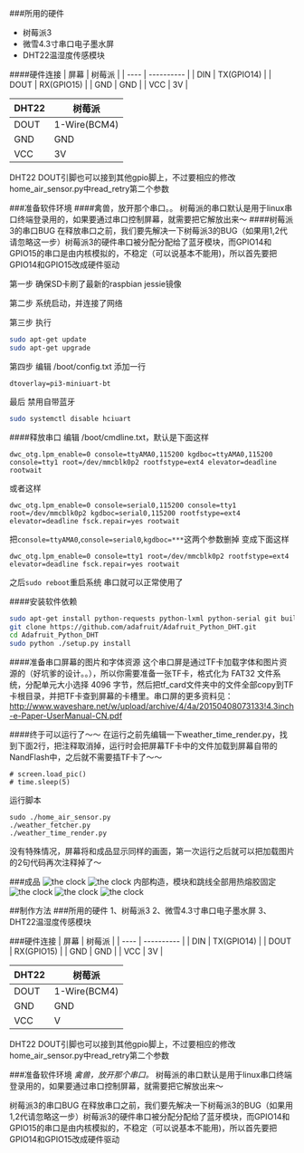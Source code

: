 ###所用的硬件
* 树莓派3
* 微雪4.3寸串口电子墨水屏
* DHT22温湿度传感模块

####硬件连接
| 屏幕   | 树莓派        |
| ---- | ---------- |
| DIN  | TX(GPIO14) |
| DOUT | RX(GPIO15) |
| GND  | GND        |
| VCC  | 3V         |

| DHT22 | 树莓派          |
| ----- | ------------ |
| DOUT  | 1-Wire(BCM4) |
| GND   | GND          |
| VCC   | 3V           |
DHT22 DOUT引脚也可以接到其他gpio脚上，不过要相应的修改home_air_sensor.py中read_retry第二个参数

###准备软件环境
####禽兽，放开那个串口。。
树莓派的串口默认是用于linux串口终端登录用的，如果要通过串口控制屏幕，就需要把它解放出来～
####树莓派3的串口BUG
在释放串口之前，我们要先解决一下树莓派3的BUG（如果用1,2代请忽略这一步）树莓派3的硬件串口被分配分配给了蓝牙模块，而GPIO14和GPIO15的串口是由内核模拟的，不稳定（可以说基本不能用)，所以首先要把GPIO14和GPIO15改成硬件驱动

第一步 确保SD卡刷了最新的raspbian jessie镜像

第二步 系统启动，并连接了网络

第三步 执行
```bash
sudo apt-get update
sudo apt-get upgrade
```
第四步 编辑 /boot/config.txt 添加一行
```
dtoverlay=pi3-miniuart-bt
```
最后 禁用自带蓝牙
```bash
sudo systemctl disable hciuart
```

####释放串口
编辑 /boot/cmdline.txt，默认是下面这样
```
dwc_otg.lpm_enable=0 console=ttyAMA0,115200 kgdboc=ttyAMA0,115200 console=tty1 root=/dev/mmcblk0p2 rootfstype=ext4 elevator=deadline rootwait
```
或者这样
```
dwc_otg.lpm_enable=0 console=serial0,115200 console=tty1 root=/dev/mmcblk0p2 kgdboc=serial0,115200 rootfstype=ext4 elevator=deadline fsck.repair=yes rootwait
```
把`console=ttyAMA0`,`console=serial0`,`kgdboc=***`这两个参数删掉
变成下面这样
```
dwc_otg.lpm_enable=0 console=tty1 root=/dev/mmcblk0p2 rootfstype=ext4 elevator=deadline fsck.repair=yes rootwait
```
之后`sudo reboot`重启系统 串口就可以正常使用了

####安装软件依赖
```bash
sudo apt-get install python-requests python-lxml python-serial git build-essential python-dev
git clone https://github.com/adafruit/Adafruit_Python_DHT.git
cd Adafruit_Python_DHT
sudo python ./setup.py install
```
####准备串口屏幕的图片和字体资源
这个串口屏是通过TF卡加载字体和图片资源的（好坑爹的设计。。），所以你需要准备一张TF卡，格式化为 FAT32 文件系统，分配单元大小选择
4096 字节，然后把tf_card文件夹中的文件全部copy到TF卡根目录，并把TF卡查到屏幕的卡槽里。串口屏的更多资料见：http://www.waveshare.net/w/upload/archive/4/4a/20150408073133!4.3inch-e-Paper-UserManual-CN.pdf

####终于可以运行了～～
在运行之前先编辑一下weather_time_render.py，找到下面2行，把注释取消掉，运行时会把屏幕TF卡中的文件加载到屏幕自带的NandFlash中，之后就不需要插TF卡了～～ 
```
# screen.load_pic()
# time.sleep(5)
```
运行脚本
```
sudo ./home_air_sensor.py
./weather_fetcher.py
./weather_time_render.py
```
没有特殊情况，屏幕将和成品显示同样的画面，第一次运行之后就可以把加载图片的2句代码再次注释掉了～

###成品
![the clock](https://raw.github.com/emptyhua/epaper_clock/master/the_clock_0.jpg)
![the clock](http://shumeipai.nxez.com/wp-content/uploads/2016/05/20160514220653335-0.jpg)
内部构造，模块和跳线全部用热熔胶固定
![the clock](http://shumeipai.nxez.com/wp-content/uploads/2016/05/20160514220653181-0.jpg)
![the clock](http://shumeipai.nxez.com/wp-content/uploads/2016/05/20160514220653495-0.jpg)
![the clock](http://shumeipai.nxez.com/wp-content/uploads/2016/05/20160514220653859-0.jpg)

##制作方法
###所用的硬件
1、树莓派3
2、微雪4.3寸串口电子墨水屏
3、DHT22温湿度传感模块

###硬件连接
| 屏幕   | 树莓派        |
| ---- | ---------- |
| DIN  | TX(GPIO14) |
| DOUT | RX(GPIO15) |
| GND  | GND        |
| VCC  | 3V         |

| DHT22 | 树莓派          |
| ----- | ------------ |
| DOUT  | 1-Wire(BCM4) |
| GND   | GND          |
| VCC   | V            |

DHT22 DOUT引脚也可以接到其他gpio脚上，不过要相应的修改home_air_sensor.py中read_retry第二个参数

###准备软件环境
*禽兽，放开那个串口。*
树莓派的串口默认是用于linux串口终端登录用的，如果要通过串口控制屏幕，就需要把它解放出来～

树莓派3的串口BUG
在释放串口之前，我们要先解决一下树莓派3的BUG（如果用1,2代请忽略这一步）树莓派3的硬件串口被分配分配给了蓝牙模块，而GPIO14和GPIO15的串口是由内核模拟的，不稳定（可以说基本不能用)，所以首先要把GPIO14和GPIO15改成硬件驱动